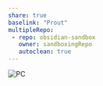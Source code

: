 ```yaml
---
share: true
baselink: "Prout"
multipleRepo:
 - repo: obsidian-sandbox
   owner: sandboxingRepo
   autoclean: true
---
```


![PC](PC)